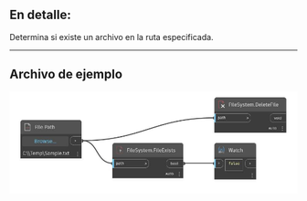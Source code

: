 ## En detalle:
Determina si existe un archivo en la ruta especificada.
___
## Archivo de ejemplo

![FileExists](./DSCore.IO.FileSystem.FileExists_img.jpg)

